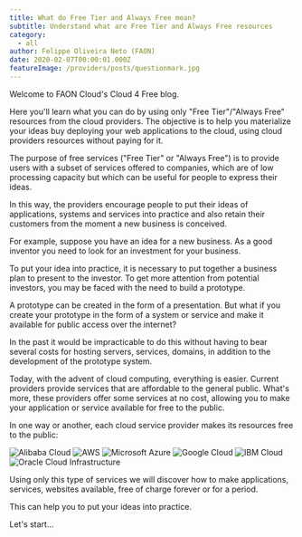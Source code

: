 ```yaml
---
title: What do Free Tier and Always Free mean?
subtitle: Understand what are Free Tier and Always Free resources
category:
  - all
author: Felippe Oliveira Neto (FAON)
date: 2020-02-07T00:00:01.000Z
featureImage: /providers/posts/questionmark.jpg
---
```

Welcome to FAON Cloud's Cloud 4 Free blog.

Here you'll learn what you can do by using only "Free Tier"/"Always Free" resources from the cloud providers.
The objective is to help you materialize your ideas buy deploying your web applications to the cloud, using cloud providers resources without paying for it.

The purpose of free services ("Free Tier" or "Always Free") is to provide users with a subset of services offered to companies, which are of low processing capacity but which can be useful for people to express their ideas.

In this way, the providers encourage people to put their ideas of applications, systems and services into practice and also retain their customers from the moment a new business is conceived.

For example, suppose you have an idea for a new business. As a good inventor you need to look for an investment for your business.

To put your idea into practice, it is necessary to put together a business plan to present to the investor. To get more attention from potential investors, you may be faced with the need to build a prototype.

A prototype can be created in the form of a presentation. But what if you create your prototype in the form of a system or service and make it available for public access over the internet?

In the past it would be impracticable to do this without having to bear several costs for hosting servers, services, domains, in addition to the development of the prototype system.

Today, with the advent of cloud computing, everything is easier. Current providers provide services that are affordable to the general public. What's more, these providers offer some services at no cost, allowing you to make your application or service available for free to the public.

In one way or another, each cloud service provider makes its resources free to the public:

![Alibaba Cloud](/providers/posts/free_tier_alibaba.jpg)	![AWS](/providers/posts/free_tier_aws.jpg)
![Microsoft Azure](/providers/posts/free_tier_azure.jpg)	![Google Cloud](/providers/posts/free_tier_gcp.jpg)
![IBM Cloud](/providers/posts/free_tier_ibm.jpg)	![Oracle Cloud Infrastructure](/providers/posts/free_tier_oci.jpg)

Using only this type of services we will discover how to make applications, services, websites available, free of charge forever or for a period.

This can help you to put your ideas into practice.

Let's start...
